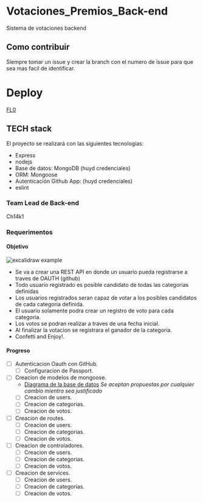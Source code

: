 # Votaciones_Premios_Back-end
Sistema de votaciones backend

## Como contribuir
Siempre tomar un issue y crear la branch con el numero de issue para que sea mas facil de identificar.

# Deploy
 [FL0](https://www.fl0.com/)

## TECH stack

El proyecto se realizará con las siguientes tecnologías:

- Express
- nodejs
- Base de datos: MongoDB (huyd credenciales)
- ORM: Mongoose
- Autenticación Github App: (huyd credenciales)
- eslint

### Team Lead de Back-end
Ch14k1

### Requerimentos

#### Objetivo
![excalidraw example](https://media.discordapp.net/attachments/1087369567652806696/1153911288104230972/premiosDiscord.png?width=1025&height=394)
- Se va a crear una REST API en donde un usuario pueda registrarse a traves de OAUTH (github)
- Todo usuario registrado es posible candidato de todas las categorias definidas
- Los usuarios registrados seran capaz de votar a los posibles candidatos de cada categoria definida. 
- El usuario solamente podra crear un registro de voto para cada categoria.
- Los votos se podran realizar a traves de una fecha inicial.
- Al finalizar la votacion se registrara el ganador de la categoria.
- Confetti and Enjoy!.

#### Progreso
- [ ] Autenticacion Oauth con GitHub.
   - [ ] Configuracion de Passport.
- [ ] Creacion de modelos de mongoose.
   - [Diagrama de la base de datos](https://dbdiagram.io/d/650af9ae02bd1c4a5ef0d60a)
    _Se aceptan propuestas por cualquier cambio mientra sea justificado_
   - [ ] Creacion de users.
   - [ ] Creacion de categorias.
   - [ ] Creacion de votos.
- [ ] Creacion de routes.
   - [ ] Creacion de users.
   - [ ] Creacion de categorias.
   - [ ] Creacion de votos.
- [ ] Creacion de controladores.
   - [ ] Creacion de users.
   - [ ] Creacion de categorias.
   - [ ] Creacion de votos.
- [ ] Creacion de services.
   - [ ] Creacion de users.
   - [ ] Creacion de categorias.
   - [ ] Creacion de votos.
